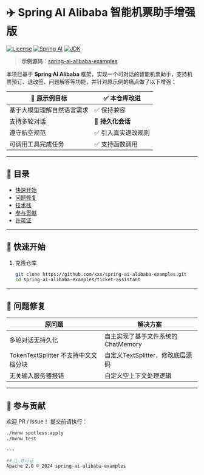 # ✈️ Spring AI Alibaba 智能机票助手增强版

[![License](https://img.shields.io/badge/License-Apache%202.0-blue.svg)](https://opensource.org/licenses/Apache-2.0)
[![Spring AI](https://img.shields.io/badge/Spring%20AI-1.0.0-green)](https://spring.io/projects/spring-ai)
[![JDK](https://img.shields.io/badge/JDK-17+-orange)](https://adoptium.net)

> **示例源码**：[spring-ai-alibaba-examples](https://github.com/xxx/spring-ai-alibaba-examples)

本项目基于 **Spring AI Alibaba** 框架，实现一个可对话的智能机票助手，支持机票预订、退改签、问题解答等功能，并针对原示例的痛点做了以下增强：

| 🎯 原示例目标 | ✅ 本仓库改进 |
| --- | --- |
| 基于大模型理解自然语言需求 | ✅ 保持兼容 |
| 支持多轮对话 | 🔄 **持久化会话** |
| 遵守航空规范 | ✅ 引入真实退改规则 |
| 可调用工具完成任务 | ✅ 支持函数调用 |

---

## 📑 目录
- [快速开始](#-快速开始)
- [问题修复](#-问题修复)
- [技术栈](#-技术栈)
- [参与贡献](#-参与贡献)
- [许可证](#-许可证)

---

## 🚀 快速开始
1. 克隆仓库  
   ```bash
   git clone https://github.com/xxx/spring-ai-alibaba-examples.git
   cd spring-ai-alibaba-examples/ticket-assistant

---

## 🐞 问题修复
| 原问题 | 解决方案 |
| --- | --- |
| 多轮对话无持久化 | 自主实现了基于文件系统的 ChatMemory |
| TokenTextSplitter 不支持中文文档分块 | 自定义TextSplitter，修改底层源码|
| 无关输入服务器报错 | 自定义空上下文处理逻辑 |

---

## 🤝 参与贡献
欢迎 PR / Issue！
提交前请执行：
   ```bash
   ./mvnw spotless:apply
   ./mvnw test

---

## 📄 许可证
Apache 2.0 © 2024 spring-ai-alibaba-examples



